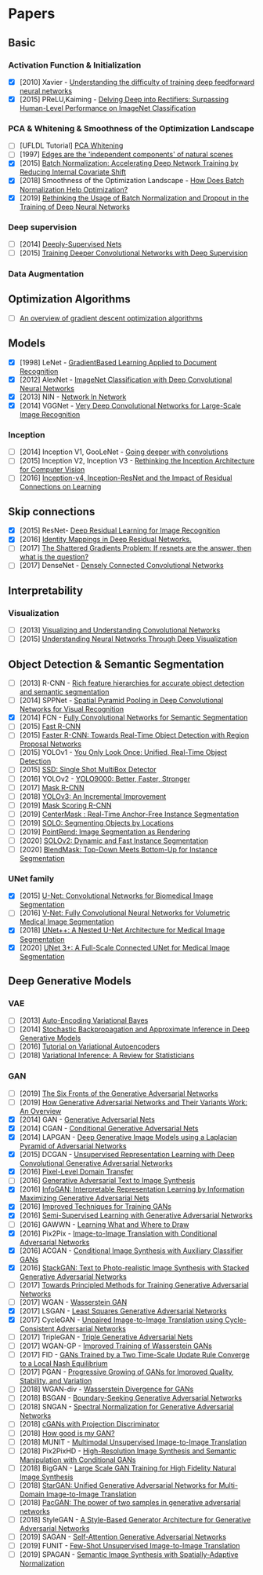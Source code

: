 # Papers

## Basic

### Activation Function & Initialization

- [x] [2010] Xavier - [Understanding the difficulty of training deep feedforward neural networks](http://proceedings.mlr.press/v9/glorot10a/glorot10a.pdf)
- [x] [2015] PReLU,Kaiming - [Delving Deep into Rectifiers: Surpassing Human-Level Performance on ImageNet Classification](https://arxiv.org/abs/1502.01852)

### PCA & Whitening & Smoothness of the Optimization Landscape

- [ ] [UFLDL Tutorial] [PCA Whitening](https://arxiv.org/abs/1312.4400)
- [ ] [1997] [Edges are the 'independent components' of natural scenes](https://papers.nips.cc/paper/1321-edges-are-the-independent-components-of-natural-scenes.pdf)
- [x] [2015] [Batch Normalization: Accelerating Deep Network Training by Reducing Internal Covariate Shift](https://arxiv.org/abs/1502.03167)
- [x] [2018] Smoothness of the Optimization Landscape - [How Does Batch Normalization Help Optimization?](https://arxiv.org/abs/1805.11604)
- [x] [2019] [Rethinking the Usage of Batch Normalization and Dropout in the Training of Deep Neural Networks](https://arxiv.org/abs/1905.05928)

### Deep supervision

- [ ] [2014] [Deeply-Supervised Nets](https://arxiv.org/abs/1409.5185)
- [ ] [2015] [Training Deeper Convolutional Networks with Deep Supervision](https://arxiv.org/abs/1505.02496)

### Data Augmentation

## Optimization Algorithms

- [ ] [An overview of gradient descent optimization algorithms](https://ruder.io/optimizing-gradient-descent/)

## Models

- [x] [1998] LeNet - [GradientBased Learning Applied to Document Recognition](http://vision.stanford.edu/cs598_spring07/papers/Lecun98.pdf)
- [x] [2012] AlexNet - [ImageNet Classification with Deep Convolutional Neural Networks](https://papers.nips.cc/paper/4824-imagenet-classification-with-deep-convolutional-neural-networks.pdf)
- [x] [2013] NIN - [Network In Network](https://arxiv.org/abs/1312.4400)
- [x] [2014] VGGNet - [Very Deep Convolutional Networks for Large-Scale Image Recognition](https://arxiv.org/abs/1409.1556)

### Inception

- [ ] [2014] Inception V1, GooLeNet - [Going deeper with convolutions](https://arxiv.org/abs/1409.4842)
- [ ] [2015] Inception V2, Inception V3 - [Rethinking the Inception Architecture for Computer Vision](https://arxiv.org/pdf/1512.00567v3.pdf)
- [ ] [2016] [Inception-v4, Inception-ResNet and the Impact of Residual Connections on Learning](https://arxiv.org/abs/1602.07261)

## Skip connections

- [x] [2015] ResNet- [Deep Residual Learning for Image Recognition](https://arxiv.org/abs/1512.03385)
- [x] [2016] [Identity Mappings in Deep Residual Networks.](https://arxiv.org/abs/1603.05027)
- [ ] [2017] [The Shattered Gradients Problem: If resnets are the answer, then what is the question?](https://arxiv.org/abs/1702.08591)
- [ ] [2017] DenseNet - [Densely Connected Convolutional Networks](https://arxiv.org/abs/1608.06993)

## Interpretability

### Visualization

- [ ] [2013] [Visualizing and Understanding Convolutional Networks](https://arxiv.org/abs/1311.2901)
- [ ] [2015] [Understanding Neural Networks Through Deep Visualization](https://arxiv.org/abs/1506.06579)

## Object Detection & Semantic Segmentation

- [ ] [2013] R-CNN - [Rich feature hierarchies for accurate object detection and semantic segmentation](https://arxiv.org/abs/1311.2524)
- [ ] [2014] SPPNet - [Spatial Pyramid Pooling in Deep Convolutional Networks for Visual Recognition](https://arxiv.org/abs/1406.4729)
- [x] [2014] FCN - [Fully Convolutional Networks for Semantic Segmentation](https://arxiv.org/abs/1411.4038)
- [ ] [2015] [Fast R-CNN](https://arxiv.org/abs/1504.08083)
- [ ] [2015] [Faster R-CNN: Towards Real-Time Object Detection with Region Proposal Networks](https://arxiv.org/abs/1506.01497)
- [ ] [2015] YOLOv1 - [You Only Look Once: Unified, Real-Time Object Detection](https://arxiv.org/abs/1506.02640)
- [ ] [2015] [SSD: Single Shot MultiBox Detector](https://arxiv.org/abs/1512.02325)
- [ ] [2016] YOLOv2 - [YOLO9000: Better, Faster, Stronger](https://arxiv.org/abs/1612.08242)
- [ ] [2017] [Mask R-CNN](https://arxiv.org/abs/1703.06870)
- [ ] [2018] [YOLOv3: An Incremental Improvement](https://arxiv.org/abs/1804.02767)
- [ ] [2019] [Mask Scoring R-CNN](https://arxiv.org/abs/1903.00241)
- [ ] [2019] [CenterMask : Real-Time Anchor-Free Instance Segmentation](https://arxiv.org/abs/1911.06667)
- [ ] [2019] [SOLO: Segmenting Objects by Locations](https://arxiv.org/abs/1912.04488)
- [ ] [2019] [PointRend: Image Segmentation as Rendering](https://arxiv.org/abs/1912.08193)
- [ ] [2020] [SOLOv2: Dynamic and Fast Instance Segmentation](https://arxiv.org/abs/2003.10152)
- [ ] [2020] [BlendMask: Top-Down Meets Bottom-Up for Instance Segmentation](https://arxiv.org/abs/2001.00309)

### UNet family

- [x] [2015] [U-Net: Convolutional Networks for Biomedical Image Segmentation](https://arxiv.org/abs/1505.04597)
- [ ] [2016] [V-Net: Fully Convolutional Neural Networks for Volumetric Medical Image Segmentation](https://arxiv.org/abs/1606.04797)
- [x] [2018] [UNet++: A Nested U-Net Architecture for Medical Image Segmentation](https://arxiv.org/abs/1807.10165)
- [x] [2020] [UNet 3+: A Full-Scale Connected UNet for Medical Image Segmentation](https://arxiv.org/abs/2004.08790)

## Deep Generative Models

### VAE

- [ ] [2013] [Auto-Encoding Variational Bayes](https://arxiv.org/abs/1312.6114)
- [ ] [2014] [Stochastic Backpropagation and Approximate Inference in Deep Generative Models](https://arxiv.org/abs/1401.4082)
- [ ] [2016] [Tutorial on Variational Autoencoders](https://arxiv.org/abs/1606.05908)
- [ ] [2018] [Variational Inference: A Review for Statisticians](https://arxiv.org/abs/1601.00670)

### GAN

- [ ] [2019] [The Six Fronts of the Generative Adversarial Networks](https://arxiv.org/abs/1910.13076)
- [ ] [2019] [How Generative Adversarial Networks and Their Variants Work: An Overview](https://arxiv.org/abs/1711.05914)
- [x] [2014] GAN - [Generative Adversarial Nets](https://arxiv.org/abs/1406.2661)
- [x] [2014] CGAN - [Conditional Generative Adversarial Nets](https://arxiv.org/abs/1411.1784)
- [x] [2014] LAPGAN - [Deep Generative Image Models using a Laplacian Pyramid of Adversarial Networks](https://arxiv.org/abs/1506.05751)
- [x] [2015] DCGAN - [Unsupervised Representation Learning with Deep Convolutional Generative Adversarial Networks](https://arxiv.org/abs/1511.06434)
- [x] [2016] [Pixel-Level Domain Transfer](https://arxiv.org/abs/1603.07442)
- [ ] [2016] [Generative Adversarial Text to Image Synthesis](https://arxiv.org/abs/1605.05396)
- [x] [2016] [InfoGAN: Interpretable Representation Learning by Information Maximizing Generative Adversarial Nets](https://arxiv.org/abs/1606.03657)
- [x] [2016] [Improved Techniques for Training GANs](https://arxiv.org/abs/1606.03498)
- [x] [2016] [Semi-Supervised Learning with Generative Adversarial Networks](https://arxiv.org/abs/1606.01583)
- [ ] [2016] GAWWN - [Learning What and Where to Draw](https://arxiv.org/abs/1610.02454)
- [x] [2016] Pix2Pix - [Image-to-Image Translation with Conditional Adversarial Networks](https://arxiv.org/abs/1611.07004)
- [x] [2016] ACGAN - [Conditional Image Synthesis with Auxiliary Classifier GANs](https://arxiv.org/abs/1610.09585)
- [x] [2016] [StackGAN: Text to Photo-realistic Image Synthesis with Stacked Generative Adversarial Networks](https://arxiv.org/abs/1612.03242)
- [ ] [2017] [Towards Principled Methods for Training Generative Adversarial Networks](https://arxiv.org/abs/1701.04862)
- [ ] [2017] WGAN - [Wasserstein GAN](https://arxiv.org/abs/1701.07875)
- [x] [2017] LSGAN - [Least Squares Generative Adversarial Networks](https://arxiv.org/abs/1611.04076)
- [x] [2017] CycleGAN - [Unpaired Image-to-Image Translation using Cycle-Consistent Adversarial Networks](https://arxiv.org/abs/1703.10593)
- [ ] [2017] TripleGAN - [Triple Generative Adversarial Nets](https://arxiv.org/abs/1703.02291)
- [ ] [2017] WGAN-GP - [Improved Training of Wasserstein GANs](https://arxiv.org/abs/1704.00028)
- [ ] [2017] FID - [GANs Trained by a Two Time-Scale Update Rule Converge to a Local Nash Equilibrium](https://arxiv.org/abs/1706.08500)
- [ ] [2017] PGAN - [Progressive Growing of GANs for Improved Quality, Stability, and Variation](https://arxiv.org/abs/1710.10196)
- [ ] [2018] WGAN-div - [Wasserstein Divergence for GANs](https://arxiv.org/abs/1712.01026)
- [ ] [2018] BSGAN - [Boundary-Seeking Generative Adversarial Networks](https://arxiv.org/abs/1702.08431)
- [ ] [2018] SNGAN - [Spectral Normalization for Generative Adversarial Networks](https://arxiv.org/abs/1802.05957)
- [ ] [2018] [cGANs with Projection Discriminator](https://arxiv.org/abs/1802.05637)
- [ ] [2018] [How good is my GAN?](http://thoth.inrialpes.fr/research/ganeval/)
- [ ] [2018] MUNIT - [Multimodal Unsupervised Image-to-Image Translation](https://arxiv.org/abs/1804.04732)
- [ ] [2018] Pix2PixHD - [High-Resolution Image Synthesis and Semantic Manipulation with Conditional GANs](https://arxiv.org/abs/1711.11585)
- [ ] [2018] BigGAN - [Large Scale GAN Training for High Fidelity Natural Image Synthesis](https://arxiv.org/abs/1809.11096)
- [ ] [2018] [StarGAN: Unified Generative Adversarial Networks for Multi-Domain Image-to-Image Translation](https://arxiv.org/abs/1711.09020)
- [ ] [2018] [PacGAN: The power of two samples in generative adversarial networks](https://arxiv.org/abs/1712.04086)
- [ ] [2018] StyleGAN - [A Style-Based Generator Architecture for Generative Adversarial Networks](https://arxiv.org/abs/1812.04948)
- [ ] [2019] SAGAN - [Self-Attention Generative Adversarial Networks](https://arxiv.org/abs/1805.08318)
- [ ] [2019] FUNIT - [Few-Shot Unsupervised Image-to-Image Translation](https://arxiv.org/abs/1905.01723)
- [ ] [2019] SPAGAN - [Semantic Image Synthesis with Spatially-Adaptive Normalization](https://arxiv.org/abs/1903.07291)
